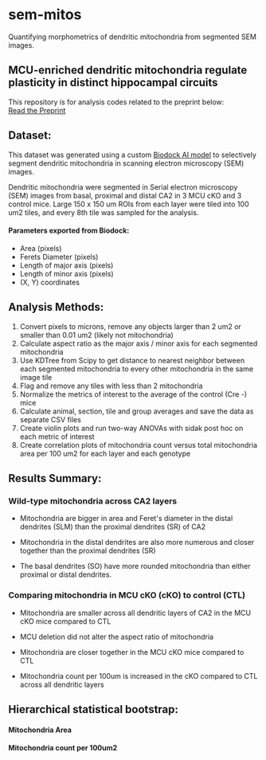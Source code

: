 # sem-mitos
Quantifying morphometrics of dendritic mitochondria from segmented SEM images.

## MCU-enriched dendritic mitochondria regulate plasticity in distinct hippocampal circuits

This repository is for analysis codes related to the preprint below:<br>
[Read the Preprint](https://doi.org/10.1101/2023.11.10.566606)

## Dataset:

This dataset was generated using a custom [Biodock AI model](https://biodock.ai) to selectively segment dendritic mitochondria in scanning electron microscopy (SEM) images.

Dendritic mitochondria were segmented in Serial electron microscopy (SEM) images from basal, proximal and distal CA2 in 3 MCU cKO and 3 control mice.
Large 150 x 150 um ROIs from each layer were tiled into 100 um2 tiles, and every 8th tile was sampled for the analysis.

#### Parameters exported from Biodock:
- Area (pixels)
- Ferets Diameter (pixels)
- Length of major axis (pixels)
- Length of minor axis (pixels)
- (X, Y) coordinates

## Analysis Methods:

1. Convert pixels to microns, remove any objects larger than 2 um2 or smaller than 0.01 um2 (likely not mitochondria)
2. Calculate aspect ratio as the major axis / minor axis for each segmented mitochondria
3. Use KDTree from Scipy to get distance to nearest neighbor between each segmented mitochondria to every other mitochondria in the same image tile
4. Flag and remove any tiles with less than 2 mitochondria
5. Normalize the metrics of interest to the average of the control (Cre -) mice
6. Calculate animal, section, tile and group averages and save the data as separate CSV files
7. Create violin plots and run two-way ANOVAs with sidak post hoc on each metric of interest
8. Create correlation plots of mitochondria count versus total mitochondria area per 100 um2 for each layer and each genotype

## Results Summary:

<!--

| Genotype           | Dendritic Layer | Median Area    |   Median Feret Diameter | Median Aspect Ratio   | Median Distance to NN | Median Count per 100um2 | N mitochondria |
| ------------------ |:---------------:|:--------------:|:-----------------------:|:---------------------:|:---------------------:|:-----------------------:|:--------------:|
| Cre - (CTL)        | Basal           |      0.15      |        0.59             |                       |                       |                         |                |
| Cre -              | Proximal        |      0.13      |        0.58             |                       |                       |                         |                |
| Cre -              | Distal          |      0.15      |        0.62             |                       |                       |                         |                |
| Cre + (cKO)        | Basal           |      0.13      |        0.54             |                       |                       |                         |                |
| Cre +              | Proximal        |      0.11      |        0.52             |                       |                       |                         |                |
| Cre +              | Distal          |      0.15      |        0.62             |                       |                       |                         |                |
-->

### Wild-type mitochondria across CA2 layers

- Mitochondria are bigger in area and Feret's diameter in the distal dendrites (SLM) than the proximal dendrites (SR) of CA2

<!-- Violin plots of area and ferets in the CTL-->
  
- Mitochondria in the distal dendrites are also more numerous and closer together than the proximal dendrites (SR)

<!-- Plots of count per tile and distance to nearest neighbor-->

- The basal dendrites (SO) have more rounded mitochondria than either proximal or distal dendrites.

<!-- violin plot of Aspect Ratio-->

### Comparing mitochondria in MCU cKO (cKO) to control (CTL)

- Mitochondria are smaller across all dendritic layers of CA2 in the MCU cKO mice compared to CTL

<!-- violin plot of area and feret's diameter in cKO + control-->

- MCU deletion did not alter the aspect ratio of mitochondria

<!-- violin plot of aspect ratio in cKO + control-->

- Mitochondria are closer together in the MCU cKO mice compared to CTL

<!-- violin plot of NN distance in cKO + control-->
  
- Mitochondria count per 100um is increased in the cKO compared to CTL across all dendritic layers
  
<!-- Correlation plot comparing cKO and CTL across layers-->

## Hierarchical statistical bootstrap:

<!-- describe the bootstrap and maybe include schematic. Include description of sampling at each level. -->

#### Mitochondria Area

<!-- include summary bar plot for mitochondria area in the cKO and CTL-->

#### Mitochondria count per 100um2

<!-- include summary bar plot for mitochondria count in the cKO and CTL-->

